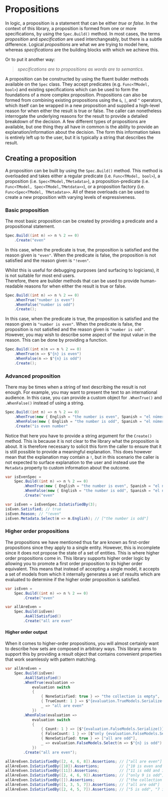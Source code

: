 ﻿# Propositions

In logic, a proposition is a statement that can be either _true_ or _false_.
In the context of this library, a proposition is formed from one or more specifications, by using the `Spec.Build()`
method.
In most cases, the terms _proposition_ and _specification_ are used interchangeably, but there is a subtle 
difference.
Logical _propositions_ are what we are trying to model here, whereas _specifications_ are the building blocks with 
which we achieve this.

Or to put it another way:

>_specifications are to propositions as words are to semantics_.

A proposition can be constructed by using the fluent builder methods available on the `Spec` class.
They accept predicates (e.g. `Func<TModel, bool>`) and existing specifications which can be used to form the 
foundations of a more complex proposition.
Propositions can also be formed from combining existing propositions using the `&`, `|`, and `^` operators, which 
itself can be wrapped in a new proposition and supplied a high-level reason for when either the result is true or 
false.
The caller can nonetheless interrogate the underlying reasons for the result to provide a detailed breakdown of 
the decision.
A few different types of propositions are available, but one thing they all have in common is the ability to provide 
an explanation/information about the decision.
The form this information takes is entirely left up to the user, but it is typically a string that describes the result.

## Creating a proposition
A proposition can be built by using the `Spec.Build()` method.
This method is overloaded and takes either a regular predicate (i.e. `Func<TModel, bool>`), a proposition (i.e. 
`Spec<TModel,TMetadata>`), a proposition-predicate (i.e. `Func<TModel, Spec<TModel,TMetdata>>`), or a proposition 
factory (i.e. `Func<Spec<TModel, TMetadata>>`.
All of these overloads can be used to create a new proposition with varying levels of expressiveness.

### Basic proposition
The most basic proposition can be created by providing a predicate and a propositional statement.
```csharp
Spec.Build((int n) => n % 2 == 0)
    .Create("even"
```
In this case, when the predicate is true, the proposition is satisfied and the reason given is `"even"`.
When the predicate is false, the proposition is not satisfied and the reason given is `"!even"`.

Whilst this is useful for debugging purposes (and surfacing to logicians), it is not suitable for most end users.  
Therefore, there are builder methods that can be used to provide human-readable reasons for when either the result is 
true or false.
```csharp
Spec.Build((int n) => n % 2 == 0)
    .WhenTrue("number is even")
    .WhenFalse("number is odd")
    .Create();
```
In this case, when the predicate is true, the proposition is satisfied and the reason given is `"number is even"`. 
When the predicate is false, the proposition is not satisfied and the reason given is `"number is odd"`. However, 
you may wish to describe some aspect of the input value in the reason.
This can be done by providing a function.
```csharp
Spec.Build((int n)n => n % 2 == 0)
    .WhenTrue(n => $"{n} is even")
    .WhenFalse(n => $"{n} is odd")
    .Create();
```
### Advanced proposition
There may be times when a string of text describing the result is not enough.
For example, you may want to present the text to an international audience.
In this case, you can provide a custom object for `.WhenTrue()` and `.WhenFalse()` instead of using a string.
```csharp
Spec.Build((int n) => n % 2 == 0)
    .WhenTrue(new { English = "the number is even", Spanish = "el número es par" })
    .WhenFalse(new { English = "the number is odd", Spanish = "el número es impar" })
    .Create("is even number"
```
Notice that here you have to provide a string argument for the `Create()` method.
This is because it is not clear to the library what the proposition is about.
It is therefore necessary to solicit this form the caller to ensure that it is still possible to provide a 
meaningful explanation. 
This does however mean that the explanation may contain a `!`, but in this scenario the caller is not expected to 
surface explanation to the user and instead use the `Metadata` property to custom information about the outcome.

```csharp
var isEvenSpec =
    Spec.Build((int n) => n % 2 == 0)
        .WhenTrue(new { English = "the number is even", Spanish = "el número es par" })
        .WhenFalse(new { English = "the number is odd", Spanish = "el número es impar" })
        .Create("even"

var isEven = isEvenSpec.IsSatisfiedBy(3);
isEven.Satisfied; // true
isEven.Reason; // "!even"
isEven.Metadata.Select(m => m.English); // ["the number is odd"]
```

### Higher order propositions
The propositions we have mentioned thus far are known as first-order propositions since they apply to a single 
entity.
However, this is incomplete since it does not propose the state of a set of entities.
This is where higher order propositions come in.
This library supports higher order logic by allowing you to promote a first order proposition to its higher order 
equivalent.
This means that instead of accepting a single model, it accepts a set of models from which it internally generates a 
set of results which are evaluated to determine if the higher order proposition is satisfied.
```csharp
var isEven =
    Spec.Build((int n) => n % 2 == 0)
        .Create("even"

var allAreEven =
    Spec.Build(isEven)
        .AsAllSatisfied()
        .Create("all are even"
```

#### Higher order output
When it comes to higher-order propositions, you will almost certainly want to describe how sets are composed in 
arbitrary ways.
This library aims to support this by providing a result object that contains convenient properties that work 
seamlessly with pattern matching. 
```csharp 
var allAreEven =
    Spec.Build(isEven)
        .AsAllSatisfied()
        .WhenTrue(evaluation =>
            evaluation switch 
            { 
                { NoneSatisfied: true } => "the collection is empty",
                { TrueCount: 1 } => $"{evaluation.TrueModels.Serialize()} is even and is the only item",
                _ => "all are even"
            })
        .WhenFalse(evaluation =>
            evaluation switch
            {
                { Count: 1 } => [$"{evaluation.FalseModels.Serialize()} is odd and is the only item"],
                { FalseCount: 1 } => [$"only {evaluation.FalseModels.Serialize()} is odd"],
                { NoneSatisfied: true } => ["all are odd"],
                _ => evaluation.FalseModels.Select(n => $"{n} is odd")
            })
        .Create("all are even");

allAreEven.IsSatisfiedBy([2, 4, 6, 8]).Assertions; // ["all are even"]
allAreEven.IsSatisfiedBy([10]).Assertions;         // ["10 is even and is the only item"]
allAreEven.IsSatisfiedBy([11]).Assertions;         // ["11 is odd and is the only item"]
allAreEven.IsSatisfiedBy([2, 4, 6, 9]).Assertions; // ["only 9 is odd"]
allAreEven.IsSatisfiedBy([]).Assertions;           // ["the collection is empty"]
allAreEven.IsSatisfiedBy([1, 3, 5, 7]).Assertions; // ["all are odd"]
allAreEven.IsSatisfiedBy([2, 4, 5, 7]).Assertions; // ["5 is odd", "7 is odd"]
```